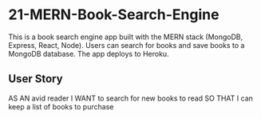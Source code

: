 # 21-MERN-Book-Search-Engine

This is a book search engine app built with the MERN stack (MongoDB, Express, React, Node). Users can search for books and save books to a MongoDB database. The app deploys to Heroku.
## User Story
AS AN avid reader
I WANT to search for new books to read
SO THAT I can keep a list of books to purchase

